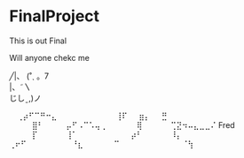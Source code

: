 # FinalProject
 This is out Final


Will anyone chekc me

╱|、
(˚ˎ 。7  
 |、˜〵          
じしˍ,)ノ



⠀    ⢀⡴⠋⠉⠛⠒⣄⠀⠀⠀⠀⠀⠀
⠀⠀⠀⠀⢸⠏⠀⠀⣶⡄⠀⠀⣛⠀⠀⠀⠀⠀
⠀⠀⠀⠀⣿⠃⠀⠀⠀⠀⡤⠋⠠⠉⠡⢤⢀⠀
⠀⠀⠀⠀⢿⠀⠀⠀⠀⠀⢉⣝⠲⠤⣄⣀⣀⠌          Fred
⠀⠀⠀⠀⡏⠀⠀⠀⠀⠀⢸⠁⠀⠀⠀⠀⠀⠀
⠀⠀⠀⡴⠃⠀⠀⠀⠀⠀⠸⡄⠀⠀⠀⠀⠀⠀
⢀⠖⠋⠀⠀⠀⠀⠀⠀⠀⠀⠘⣆⠀⠀⠀⠀⠀
⠉⠀⠀⠀⠀⠀⠀⠀⠀⠀⠀⠀⠈⢳⠀⠀⠀


